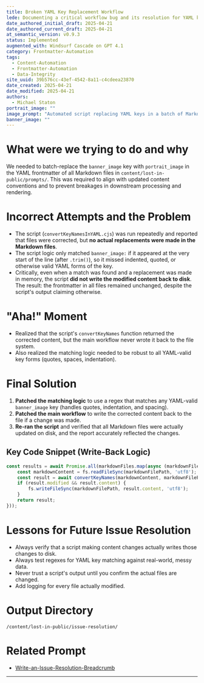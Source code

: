 ```yaml
---
title: Broken YAML Key Replacement Workflow
lede: Documenting a critical workflow bug and its resolution for YAML key replacement in Markdown frontmatter.
date_authored_initial_draft: 2025-04-21
date_authored_current_draft: 2025-04-21
at_semantic_version: v0.9.3
status: Implemented
augmented_with: Windsurf Cascade on GPT 4.1
category: Frontmatter-Automation
tags:
  - Content-Automation
  - Frontmatter-Automation
  - Data-Integrity
site_uuid: 39b576cc-43ef-4542-8a11-c4cdeea23870
date_created: 2025-04-21
date_modified: 2025-04-21
authors:
  - Michael Staton
portrait_image: ""
image_prompt: "Automated script replacing YAML keys in a batch of Markdown files, with before/after code blocks and a green checkmark for success."
banner_image: ""
---
```


# What were we trying to do and why

We needed to batch-replace the `banner_image` key with `portrait_image` in the YAML frontmatter of all Markdown files in `content/lost-in-public/prompts/`. This was required to align with updated content conventions and to prevent breakages in downstream processing and rendering.

# Incorrect Attempts and the Problem

- The script (`convertKeyNamesInYAML.cjs`) was run repeatedly and reported that files were corrected, but **no actual replacements were made in the Markdown files**.
- The script logic only matched `banner_image:` if it appeared at the very start of the line (after `.trim()`), so it missed indented, quoted, or otherwise valid YAML forms of the key.
- Critically, even when a match was found and a replacement was made in memory, the script **did not write the modified content back to disk**. The result: the frontmatter in all files remained unchanged, despite the script's output claiming otherwise.

# "Aha!" Moment

- Realized that the script's `convertKeyNames` function returned the corrected content, but the main workflow never wrote it back to the file system.
- Also realized the matching logic needed to be robust to all YAML-valid key forms (quotes, spaces, indentation).

# Final Solution

1. **Patched the matching logic** to use a regex that matches any YAML-valid `banner_image` key (handles quotes, indentation, and spacing).
2. **Patched the main workflow** to write the corrected content back to the file if a change was made.
3. **Re-ran the script** and verified that all Markdown files were actually updated on disk, and the report accurately reflected the changes.

## Key Code Snippet (Write-Back Logic)
```js
const results = await Promise.all(markdownFiles.map(async (markdownFilePath) => {
    const markdownContent = fs.readFileSync(markdownFilePath, 'utf8');
    const result = await convertKeyNames(markdownContent, markdownFilePath);
    if (result.modified && result.content) {
        fs.writeFileSync(markdownFilePath, result.content, 'utf8');
    }
    return result;
}));
```

# Lessons for Future Issue Resolution

- Always verify that a script making content changes actually writes those changes to disk.
- Always test regexes for YAML key matching against real-world, messy data.
- Never trust a script's output until you confirm the actual files are changed.
- Add logging for every file actually modified.

# Output Directory
`/content/lost-in-public/issue-resolution/`

# Related Prompt
- [Write-an-Issue-Resolution-Breadcrumb](../prompts/workflow/Write-an-Issue-Resolution-Breadcrumb.md)

---
